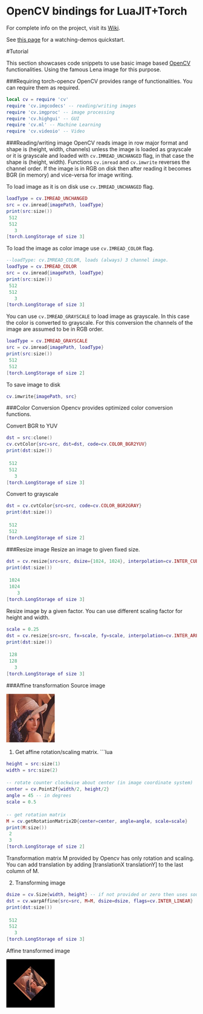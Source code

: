 OpenCV bindings for LuaJIT+Torch
=====================

For complete info on the project, visit its [Wiki](https://github.com/VisionLabs/torch-opencv/wiki).

See [this page](https://github.com/VisionLabs/torch-opencv/wiki/Trying-it-out) for a watching-demos quickstart.

#Tutorial

This section showcases code snippets to use basic image based [OpenCV](http://opencv.org/) functionalities. Using the famous Lena image for this purpose.

###Requiring torch-opencv
OpenCV provides range of functionalities. You can require them as required.
```lua
local cv = require 'cv'
require 'cv.imgcodecs' -- reading/writing images
require 'cv.imgproc' -- image processing
require 'cv.highgui' -- GUI
require 'cv.ml' -- Machine Learning
require 'cv.videoio' -- Video
```

###Reading/writing image
OpenCV reads image in row major format and shape is (height, width, channels) unless the image is loaded as grayscale or it is grayscale and loaded with ```cv.IMREAD_UNCHANGED``` flag, in that case the shape is (height, width). Functions ```cv.imread``` and ```cv.imwrite``` reverses the channel order. If the image is in RGB on disk then after reading it becomes BGR (in memory) and vice-versa for image writing.

To load image as it is on disk use ```cv.IMREAD_UNCHANGED``` flag.
```lua
loadType = cv.IMREAD_UNCHANGED
src = cv.imread{imagePath, loadType}
print(src:size())
 512
 512
   3
[torch.LongStorage of size 3]
```

To load the image as color image use ```cv.IMREAD_COLOR``` flag.
```lua
--loadType: cv.IMREAD_COLOR, loads (always) 3 channel image.
loadType = cv.IMREAD_COLOR
src = cv.imread{imagePath, loadType}
print(src:size())
 512
 512
   3
[torch.LongStorage of size 3]
```

You can use ```cv.IMREAD_GRAYSCALE``` to load image as grayscale. In this case the color is converted to grayscale. For this conversion the channels of the image are assumed to be in RGB order.
```lua
loadType = cv.IMREAD_GRAYSCALE
src = cv.imread{imagePath, loadType}
print(src:size())
 512
 512
[torch.LongStorage of size 2]
```

To save image to disk
```lua
cv.imwrite{imagePath, src}
```

###Color Conversion
Opencv provides optimized color conversion functions.

Convert BGR to YUV
```lua
dst = src:clone()
cv.cvtColor{src=src, dst=dst, code=cv.COLOR_BGR2YUV}
print(dst:size())

 512
 512
   3
[torch.LongStorage of size 3]
```

Convert to grayscale
```lua
dst = cv.cvtColor{src=src, code=cv.COLOR_BGR2GRAY}
print(dst:size())

 512
 512
[torch.LongStorage of size 2]
```

###Resize image
Resize an image to given fixed size.
```lua
dst = cv.resize{src=src, dsize={1024, 1024}, interpolation=cv.INTER_CUBIC}
print(dst:size())

 1024
 1024
    3
[torch.LongStorage of size 3]
```

Resize image by a given factor. You can use different scaling factor for height and width.
```lua
scale = 0.25
dst = cv.resize{src=src, fx=scale, fy=scale, interpolation=cv.INTER_AREA}
print(dst:size())

 128
 128
   3
[torch.LongStorage of size 3]
```

###Affine transformation
Source image

![Lena](demo/lena.jpg)

1) Get affine rotation/scaling matrix. ```lua

```lua
height = src:size(1)
width = src:size(2)

-- rotate counter clockwise about center (in image coordinate system)
center = cv.Point2f{width/2, height/2}
angle = 45 -- in degrees
scale = 0.5

-- get rotation matrix
M = cv.getRotationMatrix2D{center=center, angle=angle, scale=scale}
print(M:size())
 2
 3
[torch.LongStorage of size 2]
```
Transformation matrix M provided by Opencv has only rotation and scaling. You can add translation by adding [translationX translationY] to the last column of M.


2) Transforming image
```lua
dsize = cv.Size{width, height} -- if not provided or zero then uses source image size
dst = cv.warpAffine{src=src, M=M, dsize=dsize, flags=cv.INTER_LINEAR}
print(dst:size())

 512
 512
   3
[torch.LongStorage of size 3]
```

Affine transformed image

![Transformed image](demo/lenaTrans.jpg)
